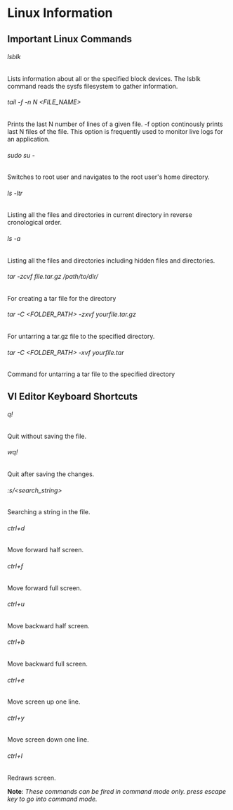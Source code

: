 # Linux Information

## Important Linux Commands

###### lsblk
Lists information about all or the specified block devices. The lsblk command reads the sysfs filesystem to gather information.

###### tail -f -n N <FILE_NAME>
Prints the last N number of lines of a given file. -f option continously prints last N files of the file. This option is frequently used to monitor live logs for an application.

###### sudo su -
Switches to root user and navigates to the root user's home directory.

###### ls -ltr
Listing all the files and directories in current directory in reverse cronological order.

###### ls -a
Listing all the files and directories including hidden files and directories.

###### tar -zcvf file.tar.gz /path/to/dir/
For creating a tar file for the directory

###### tar -C <FOLDER_PATH> -zxvf yourfile.tar.gz
For untarring a tar.gz file to the specified directory.

###### tar -C <FOLDER_PATH> -xvf yourfile.tar
Command for untarring a tar file to the specified directory

## VI Editor Keyboard Shortcuts
###### q!
Quit without saving the file.

###### wq!
Quit after saving the changes.

###### :s/<search_string>
Searching a string in the file.

###### ctrl+d
Move forward half screen.

###### ctrl+f
Move forward full screen.

###### ctrl+u
Move backward half screen.

###### ctrl+b
Move backward full screen.

###### ctrl+e
Move screen up one line.

###### ctrl+y
Move screen down one line.

###### ctrl+I
Redraws screen.

**Note**: _These commands can be fired in command mode only. press _escape_ key to go into command mode._
